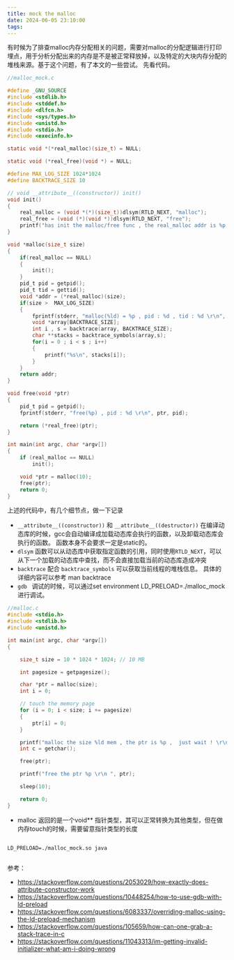 ```yaml
---
title: mock the malloc
date: 2024-06-05 23:10:00
tags:
---
```

有时候为了排查malloc内存分配相关的问题，需要对malloc的分配逻辑进行打印埋点，用于分析分配出来的内存是不是被正常释放掉，以及特定的大块内存分配的堆栈来源。基于这个问题，有了本文的一些尝试。 先看代码。

```c
//malloc_mock.c

#define _GNU_SOURCE
#include <stdlib.h>
#include <stddef.h>
#include <dlfcn.h>
#include <sys/types.h>
#include <unistd.h>
#include <stdio.h>
#include <execinfo.h>

static void *(*real_malloc)(size_t) = NULL;

static void (*real_free)(void *) = NULL;

#define MAX_LOG_SIZE 1024*1024
#define BACKTRACE_SIZE 10

// void __attribute__((constructor)) init()
void init()
{
    real_malloc = (void *(*)(size_t))dlsym(RTLD_NEXT, "malloc");
    real_free = (void (*)(void *))dlsym(RTLD_NEXT, "free");
    printf("has init the malloc/free func , the real_malloc addr is %p , the real_free addr is %p \r\n ", real_malloc, real_free);
}

void *malloc(size_t size)
{
    if(real_malloc == NULL)
    {
        init();
    }
    pid_t pid = getpid();
    pid_t tid = gettid();
    void *addr = (*real_malloc)(size);
    if(size >  MAX_LOG_SIZE)
    {
        fprintf(stderr, "malloc(%ld) = %p , pid : %d , tid : %d \r\n", size, addr, pid, tid);
        void *array[BACKTRACE_SIZE];
        int i , s = backtrace(array, BACKTRACE_SIZE);
        char **stacks = backtrace_symbols(array,s);
        for(i = 0 ; i < s ; i++)
        {
            printf("%s\n", stacks[i]);
        }
    }
    return addr;
}

void free(void *ptr)
{
    pid_t pid = getpid();
    fprintf(stderr, "free(%p) , pid : %d \r\n", ptr, pid);

    return (*real_free)(ptr);
}

int main(int argc, char *argv[])
{
    if (real_malloc == NULL)
        init();

    void *ptr = malloc(10);
    free(ptr);
    return 0;
}


```
上述的代码中，有几个细节点，做一下记录
- `__attribute__((constructor))` 和 `__attribute__((destructor))` 在编译动态库的时候，gcc会自动编译成加载动态库会执行的函数，以及卸载动态库会执行的函数。 函数本身不会要求一定是static的。 
- `dlsym` 函数可以从动态库中获取指定函数的引用，同时使用`RTLD_NEXT`，可以从下一个加载的动态库中查找，而不会直接加载当前的动态库造成冲突
- `backtrace` 配合 `backtrace_symbols` 可以获取当前线程的堆栈信息。 具体的详细内容可以参考 man backtrace 
- `gdb ` 调试的时候，可以通过set environment LD_PRELOAD=./malloc_mock 进行调试。

```c
//malloc.c
#include <stdio.h>
#include <stdlib.h>
#include <unistd.h>

int main(int argc, char *argv[])
{

    size_t size = 10 * 1024 * 1024; // 10 MB

    int pagesize = getpagesize();

    char *ptr = malloc(size);
    int i = 0;

    // touch the memory page
    for (i = 0; i < size; i += pagesize)
    {
        ptr[i] = 0;
    }

    printf("malloc the size %ld mem , the ptr is %p ,  just wait ! \r\n", size, ptr);
    int c = getchar();

    free(ptr);

    printf("free the ptr %p \r\n ", ptr);

    sleep(10);

    return 0;
}


```

- malloc 返回的是一个void** 指针类型，其可以正常转换为其他类型，但在做内存touch的时候，需要留意指针类型的长度

```shell

LD_PRELOAD=./malloc_mock.so java


```

参考：
- https://stackoverflow.com/questions/2053029/how-exactly-does-attribute-constructor-work
- https://stackoverflow.com/questions/10448254/how-to-use-gdb-with-ld-preload
- https://stackoverflow.com/questions/6083337/overriding-malloc-using-the-ld-preload-mechanism
- https://stackoverflow.com/questions/105659/how-can-one-grab-a-stack-trace-in-c
- https://stackoverflow.com/questions/11043313/im-getting-invalid-initializer-what-am-i-doing-wrong
